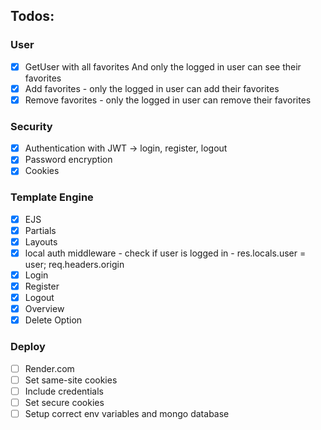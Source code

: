 ## Todos:

### User

- [x] GetUser with all favorites And only the logged in user can see their favorites
- [x] Add favorites - only the logged in user can add their favorites
- [x] Remove favorites - only the logged in user can remove their favorites

### Security

- [x] Authentication with JWT -> login, register, logout
- [x] Password encryption
- [x] Cookies

### Template Engine

- [x] EJS
- [x] Partials
- [x] Layouts
- [x] local auth middleware - check if user is logged in - res.locals.user = user; req.headers.origin
- [x] Login
- [x] Register
- [x] Logout
- [x] Overview
- [x] Delete Option

### Deploy

- [ ] Render.com
- [ ] Set same-site cookies
- [ ] Include credentials
- [ ] Set secure cookies
- [ ] Setup correct env variables and mongo database
